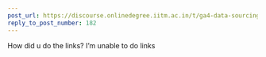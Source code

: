 ```yaml
---
post_url: https://discourse.onlinedegree.iitm.ac.in/t/ga4-data-sourcing-discussion-thread-tds-jan-2025/165959/187
reply_to_post_number: 182
---
```

How did u do the links? I’m unable to do links